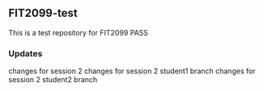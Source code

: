## FIT2099-test

This is a test repository for FIT2099 PASS

###  Updates

changes for session 2
changes for session 2 student1 branch
changes for session 2 student2 branch


